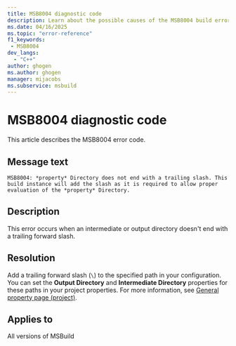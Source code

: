 ```yaml
---
title: MSB8004 diagnostic code
description: Learn about the possible causes of the MSB8004 build error and get troubleshooting tips.
ms.date: 04/16/2025
ms.topic: "error-reference"
f1_keywords:
 - MSB8004
dev_langs:
  - "C++"
author: ghogen
ms.author: ghogen
manager: mijacobs
ms.subservice: msbuild
---
```

# MSB8004 diagnostic code

<!-- :::ErrorDefinitionDescription::: -->
<!-- :::editable-content name="introDescription"::: -->
This article describes the MSB8004 error code.
<!-- :::editable-content-end::: -->

## Message text

`MSB8004: *property* Directory does not end with a trailing slash. This build instance will add the slash as it is required to allow proper evaluation of the *property* Directory.`

## Description

This error occurs when an intermediate or output directory doesn't end with a trailing forward slash.

## Resolution

Add a trailing forward slash (`\`) to the specified path in your configuration. You can set the **Output Directory** and **Intermediate Directory** properties for these paths in your project properties. For more information, see [General property page (project)](/cpp/build/reference/general-property-page-project).

## Applies to

All versions of MSBuild